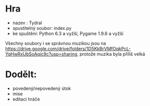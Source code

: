 # Hra

- nazev : Tydral
- spustitelný soubor: index.py
- ke spuštění:  Python 6.3 a vyžší,
               Pygame 1.9.6 a vyžší

Všechny soubory i se správnou muzikou jsou na https://drive.google.com/drive/folders/1D5KkBrVMfOqkPcL-YqHwRxUbSoAqic9c?usp=sharing, protože muzika byla příliš velká

# Dodělt:

- povedený/nepovedený útok
- mise
- editaci hráče


